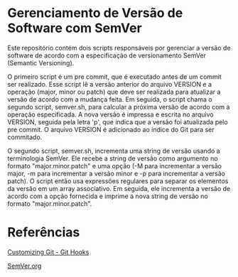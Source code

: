 # Gerenciamento de Versão de Software com SemVer

Este repositório contém dois scripts responsáveis por gerenciar a versão de software de acordo com a especificação de versionamento SemVer (Semantic Versioning).

O primeiro script é um pre commit, que é executado antes de um commit ser realizado. Esse script lê a versão anterior do arquivo VERSION e a operação (major, minor ou patch) que deve ser realizada para atualizar a versão de acordo com a mudança feita. Em seguida, o script chama o segundo script, semver.sh, para calcular a próxima versão de acordo com a operação especificada. A nova versão é impressa e escrita no arquivo VERSION, seguida pela letra 'p', que indica que a versão foi atualizada pelo pre commit. O arquivo VERSION é adicionado ao índice do Git para ser commitado.

O segundo script, semver.sh, incrementa uma string de versão usando a terminologia SemVer. Ele recebe a string de versão como argumento no formato "major.minor.patch" e uma opção (-M para incrementar a versão major, -m para incrementar a versão minor e -p para incrementar a versão patch). O script então usa expressões regulares para separar os elementos da versão em um array associativo. Em seguida, ele incrementa a versão de acordo com a opção fornecida e imprime a nova string de versão no formato "major.minor.patch".

# Referências

[Customizing Git - Git Hooks](https://git-scm.com/book/en/v2/Customizing-Git-Git-Hooks)

[SemVer.org](https://semver.org/lang/pt-BR/)
